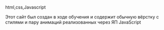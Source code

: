 html,css,Javascript

Этот сайт был создан в ходе обучения и содержит обычную вёрстку с стилями и пару анимаций реализованных через ЯП JavaScript
